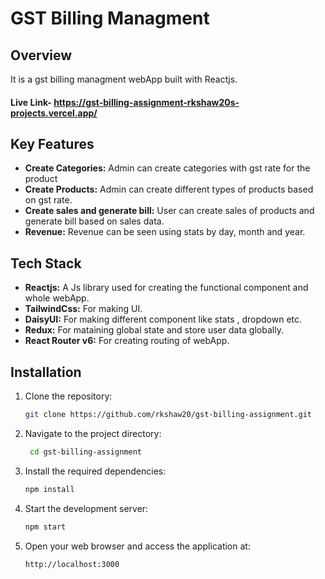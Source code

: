 # GST Billing Managment

## Overview

It is a gst billing managment webApp built with Reactjs.
#### Live Link- https://gst-billing-assignment-rkshaw20s-projects.vercel.app/

## Key Features

- **Create Categories:** Admin can create categories with gst rate for the product
- **Create Products:** Admin can create different types of products based on gst rate.
- **Create sales and generate bill:** User can create sales of products and generate bill based on sales data.
- **Revenue:** Revenue can be seen using stats by day, month and year.

## Tech Stack

- **Reactjs:** A Js library used for creating the functional component and whole webApp.
- **TailwindCss:** For making UI.
- **DaisyUI:** For making different component like stats , dropdown etc.
- **Redux:** For mataining global state and store user data globally.
- **React Router v6:** For creating routing of webApp.

## Installation

1. Clone the repository:
   ```bash
   git clone https://github.com/rkshaw20/gst-billing-assignment.git

2. Navigate to the project directory:
   ```bash
    cd gst-billing-assignment 
3. Install the required dependencies:
   ```bash
   npm install
4. Start the development server:
   ```bash
   npm start
5. Open your web browser and access the application at:
   ```bash
   http://localhost:3000


